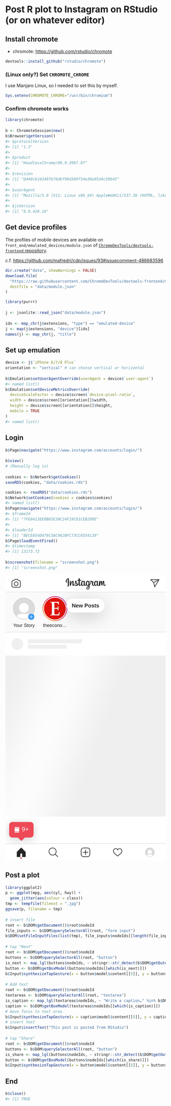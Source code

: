 
<!-- README.md is generated from README.Rmd. Please edit that file -->

# Post R plot to Instagram on RStudio (or on whatever editor)

## Install chromote

  - chromote: <https://github.com/rstudio/chromote>

<!-- end list -->

``` r
devtools::install_github("rstudio/chromote")
```

### (Linux only?) Set `CHROMOTE_CHROME`

I use Manjaro Linux, so I needed to set this by myself.

``` r
Sys.setenv(CHROMOTE_CHROME="/usr/bin/chromium")
```

### Confirm chromote works

``` r
library(chromote)

b <- ChromoteSession$new()
b$Browser$getVersion()
#> $protocolVersion
#> [1] "1.3"
#> 
#> $product
#> [1] "HeadlessChrome/80.0.3987.87"
#> 
#> $revision
#> [1] "@449cb163497b70dbf98d389f54e38e85d4c59b43"
#> 
#> $userAgent
#> [1] "Mozilla/5.0 (X11; Linux x86_64) AppleWebKit/537.36 (KHTML, like Gecko) HeadlessChrome/80.0.3987.87 Safari/537.36"
#> 
#> $jsVersion
#> [1] "8.0.426.16"
```

## Get device profiles

The profiles of mobile devices are available on
`front_end/emulated_devices/module.json` of
[`ChromeDevTools/devtools-frontend`
repository](https://github.com/ChromeDevTools/devtools-frontend).

c.f. <https://github.com/mafredri/cdp/issues/93#issuecomment-486683596>

``` r
dir.create("data", showWarnings = FALSE)
download.file(
  "https://raw.githubusercontent.com/ChromeDevTools/devtools-frontend/master/front_end/emulated_devices/module.json",
  destfile = "data/module.json"
)
```

``` r
library(purrr)

j <- jsonlite::read_json("data/module.json")

idx <- map_chr(j$extensions, "type") == "emulated-device"
j <- map(j$extensions, "device")[idx]
names(j) <- map_chr(j, "title")
```

## Set up emulation

``` r
device <- j$`iPhone 6/7/8 Plus`
orientation <- "vertical" # can choose vertical or horizontal

b$Emulation$setUserAgentOverride(userAgent = device$`user-agent`)
#> named list()
b$Emulation$setDeviceMetricsOverride(
  deviceScaleFactor = device$screen$`device-pixel-ratio`,
  width = device$screen[[orientation]]$width,
  height = device$screen[[orientation]]$height,
  mobile = TRUE
)
#> named list()
```

## Login

``` r
b$Page$navigate("https://www.instagram.com/accounts/login/")

b$view()
# (Manually log in)

cookies <- b$Network$getCookies()
saveRDS(cookies, "data/cookies.rds")
```

``` r
cookies <- readRDS("data/cookies.rds")
b$Network$setCookies(cookies = cookies$cookies)
#> named list()
b$Page$navigate("https://www.instagram.com/accounts/login/")
#> $frameId
#> [1] "7FE8413EE0B65E30C24F19CD1CEB209E"
#> 
#> $loaderId
#> [1] "BECEA54D479C5AC962BFC73CC0554139"
b$Page$loadEventFired()
#> $timestamp
#> [1] 13173.72

b$screenshot(filename = "screenshot.png")
#> [1] "screenshot.png"
```

![](screenshot.png)

## Post a plot

``` r
library(ggplot2)
p <- ggplot(mpg, aes(cyl, hwy)) +
  geom_jitter(aes(colour = class))
tmp <- tempfile(fileext = ".jpg")
ggsave(p, filename = tmp)

# insert file
root <- b$DOM$getDocument()$root$nodeId
file_inputs <- b$DOM$querySelectorAll(root, "form input")
b$DOM$setFileInputFiles(list(tmp), file_inputs$nodeIds[[length(file_inputs$nodeIds)]])

# tap "Next"
root <- b$DOM$getDocument()$root$nodeId
buttons <- b$DOM$querySelectorAll(root, "button")
is_next <- map_lgl(buttons$nodeIds, ~ stringr::str_detect(b$DOM$getOuterHTML(.), "Next"))
button <- b$DOM$getBoxModel(buttons$nodeIds[[which(is_next)]])
b$Input$synthesizeTapGesture(x = button$model$content[[5]], y = button$model$content[[6]], duration = 1)

# Add text
root <- b$DOM$getDocument()$root$nodeId
textareas <- b$DOM$querySelectorAll(root, "textarea")
is_caption <- map_lgl(textareas$nodeIds, ~ "Write a caption…" %in% b$DOM$getAttributes(.)$attributes)
caption <- b$DOM$getBoxModel(textareas$nodeIds[[which(is_caption)]])
# move focus to text area
b$Input$synthesizeTapGesture(x = caption$model$content[[5]], y = caption$model$content[[6]], duration = 1)
# insert text
b$Input$insertText("This post is posted from RStudio")

# tap "Share"
root <- b$DOM$getDocument()$root$nodeId
buttons <- b$DOM$querySelectorAll(root, "button")
is_share <- map_lgl(buttons$nodeIds, ~ stringr::str_detect(b$DOM$getOuterHTML(.), "Share"))
button <- b$DOM$getBoxModel(buttons$nodeIds[[which(is_share)]])
b$Input$synthesizeTapGesture(x = button$model$content[[5]], y = button$model$content[[6]], duration = 1)
```

## End

``` r
b$close()
#> [1] TRUE
```
